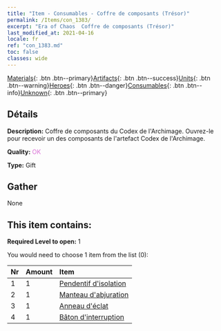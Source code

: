 ```yaml
---
title: "Item - Consumables - Coffre de composants (Trésor)"
permalink: /Items/con_1383/
excerpt: "Era of Chaos  Coffre de composants (Trésor)"
last_modified_at: 2021-04-16
locale: fr
ref: "con_1383.md"
toc: false
classes: wide
---
```

 [Materials](/fr/Items/){: .btn .btn--primary}[Artifacts](/fr/Items/Artifacts/){: .btn .btn--success}[Units](/fr/Items/Units/){: .btn .btn--warning}[Heroes](/fr/Items/Heroes/){: .btn .btn--danger}[Consumables](/fr/Items/Consumables/){: .btn .btn--info}[Unknown](/fr/Items/Unknown/){: .btn .btn--primary}

## Détails
 **Description:** Coffre de composants du Codex de l'Archimage. Ouvrez-le pour recevoir un des composants de l'artefact Codex de l'Archimage.

 **Quality:** <span style="color: #DA70D6">OK</span>

 **Type:** Gift

## Gather

  None

## This item contains:

 **Required Level to open:** 1

 You would need to choose 1 item from the list (0):

  | Nr | Amount |     Item    |
  |:---|:-------|:------------|
  | 1 | 1 | [Pendentif d'isolation](/fr/Items/art_136/) |  | 
  | 2 | 1 | [Manteau d'abjuration](/fr/Items/art_137/) |  | 
  | 3 | 1 | [Anneau d'éclat](/fr/Items/art_138/) |  | 
  | 4 | 1 | [Bâton d'interruption](/fr/Items/art_139/) |  | 
